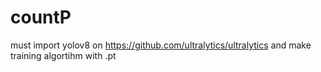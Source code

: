 # countP

must import yolov8 on https://github.com/ultralytics/ultralytics
and make training algortihm with .pt 
